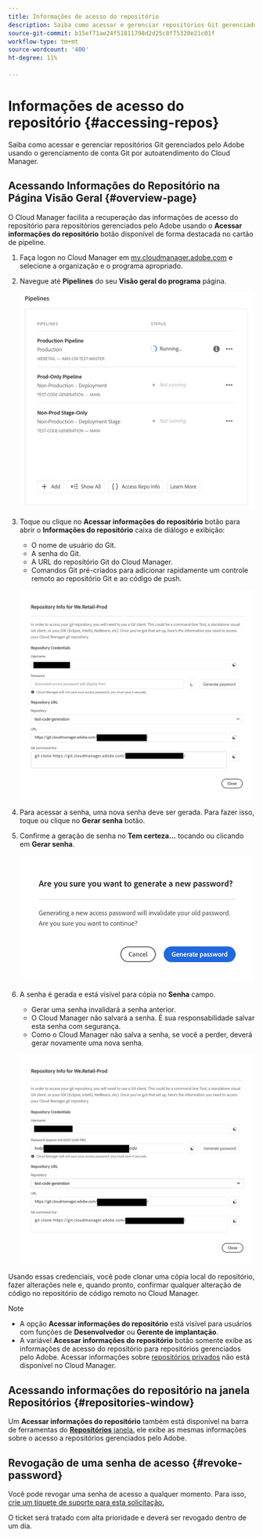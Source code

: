 ```yaml
---
title: Informações de acesso do repositório
description: Saiba como acessar e gerenciar repositórios Git gerenciados pelo Adobe usando o gerenciamento de conta Git por autoatendimento do Cloud Manager.
source-git-commit: b15ef71ae24f51811798d2d25c8f75320e21c01f
workflow-type: tm+mt
source-wordcount: '400'
ht-degree: 11%

---
```



# Informações de acesso do repositório {#accessing-repos}

Saiba como acessar e gerenciar repositórios Git gerenciados pelo Adobe usando o gerenciamento de conta Git por autoatendimento do Cloud Manager.

## Acessando Informações do Repositório na Página Visão Geral {#overview-page}

O Cloud Manager facilita a recuperação das informações de acesso do repositório para repositórios gerenciados pelo Adobe usando o **Acessar informações do repositório** botão disponível de forma destacada no cartão de pipeline.

1. Faça logon no Cloud Manager em [my.cloudmanager.adobe.com](https://my.cloudmanager.adobe.com/) e selecione a organização e o programa apropriado.

1. Navegue até **Pipelines** do seu **Visão geral do programa** página.

   ![Botão Acessar informações do repositório no cartão Ambientes](assets/pipelines-card.png)

1. Toque ou clique no **Acessar informações do repositório** botão para abrir o **Informações do repositório** caixa de diálogo e exibição:

   * O nome de usuário do Git.
   * A senha do Git.
   * A URL do repositório Git do Cloud Manager.
   * Comandos Git pré-criados para adicionar rapidamente um controle remoto ao repositório Git e ao código de push.

   ![Janela Informações do repositório](assets/access-repo-info.png)

1. Para acessar a senha, uma nova senha deve ser gerada. Para fazer isso, toque ou clique no **Gerar senha** botão.

1. Confirme a geração de senha no **Tem certeza...** tocando ou clicando em **Gerar senha**.

   ![Confirmar geração de senha](assets/confirm-password-generation.png)

1. A senha é gerada e está visível para cópia no **Senha** campo.

   * Gerar uma senha invalidará a senha anterior.
   * O Cloud Manager não salvará a senha. É sua responsabilidade salvar esta senha com segurança.
   * Como o Cloud Manager não salva a senha, se você a perder, deverá gerar novamente uma nova senha.

   ![Exemplo de senha gerada](assets/generated-password.png)

Usando essas credenciais, você pode clonar uma cópia local do repositório, fazer alterações nele e, quando pronto, confirmar qualquer alteração de código no repositório de código remoto no Cloud Manager.

>[!NOTE]
>
>* A opção **Acessar informações do repositório** está visível para usuários com funções de **Desenvolvedor** ou **Gerente de implantação**.
>* A variável **Acessar informações do repositório** botão somente exibe as informações de acesso do repositório para repositórios gerenciados pelo Adobe. Acessar informações sobre [repositórios privados](private-repositories.md) não está disponível no Cloud Manager.

## Acessando informações do repositório na janela Repositórios {#repositories-window}

Um **Acessar informações do repositório** também está disponível na barra de ferramentas do [**Repositórios** janela.](managing-repositories.md) ele exibe as mesmas informações sobre o acesso a repositórios gerenciados pelo Adobe.

## Revogação de uma senha de acesso {#revoke-password}

Você pode revogar uma senha de acesso a qualquer momento. Para isso, [crie um tíquete de suporte para esta solicitação.](https://experienceleague.adobe.com/?support-solution=Experience+Manager&amp;support-tab=home#support)

O ticket será tratado com alta prioridade e deverá ser revogado dentro de um dia.